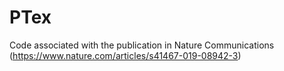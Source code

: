 # PTex
Code associated with the publication in Nature Communications (https://www.nature.com/articles/s41467-019-08942-3)
